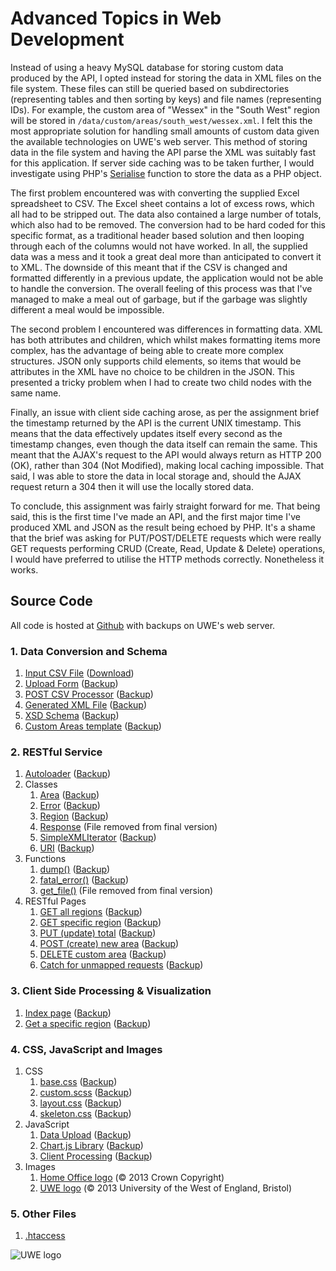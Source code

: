 # Advanced Topics in Web Development

Instead of using a heavy MySQL database for storing custom data produced by the API, I opted instead for storing the data in XML files on the file system. These files can still be queried based on subdirectories (representing tables and then sorting by keys) and file names (representing IDs). For example, the custom area of "Wessex" in the "South West" region will be stored in `/data/custom/areas/south_west/wessex.xml`. I felt this the most appropriate solution for handling small amounts of custom data given the available technologies on UWE's web server. This method of storing data in the file system and having the API parse the XML was suitably fast for this application. If server side caching was to be taken further, I would investigate using PHP's [Serialise](http://www.php.net/manual/en/function.serialize.php) function to store the data as a PHP object. 

The first problem encountered was with converting the supplied Excel spreadsheet to CSV. The Excel sheet contains a lot of excess rows, which all had to be stripped out. The data also contained a large number of totals, which also had to be removed. The conversion had to be hard coded for this specific format, as a traditional header based solution and then looping through each of the columns would not have worked. In all, the supplied data was a mess and it took a great deal more than anticipated to convert it to XML. The downside of this meant that if the CSV is changed and formatted differently in a previous update, the application would not be able to handle the conversion. The overall feeling of this process was that I've managed to make a meal out of garbage, but if the garbage was slightly different a meal would be impossible.

The second problem I encountered was differences in formatting data. XML has both attributes and children, which whilst makes formatting items more complex, has the advantage of being able to create more complex structures. JSON only supports child elements, so items that would be attributes in the XML have no choice to be children in the JSON. This presented a tricky problem when I had to create two child nodes with the same name. 

Finally, an issue with client side caching arose, as per the assignment brief the timestamp returned by the API is the current UNIX timestamp. This means that the data effectively updates itself every second as the timestamp changes, even though the data itself can remain the same. This meant that the AJAX's request to the API would always return as HTTP 200 (OK), rather than 304 (Not Modified), making local caching impossible. That said, I was able to store the data in local storage and, should the AJAX request return a 304 then it will use the locally stored data.

To conclude, this assignment was fairly straight forward for me. That being said, this is the first time I've made an API, and the first major time I've produced XML and JSON as the result being echoed by PHP. It's a shame that the brief was asking for PUT/POST/DELETE requests which were really GET requests performing CRUD (Create, Read, Update & Delete) operations, I would have preferred to utilise the HTTP methods correctly. Nonetheless it works.


## Source Code

All code is hosted at [Github](https://github.com/benargo/atwd) with backups on UWE's web server.

### 1. Data Conversion and Schema
1. [Input CSV File](https://github.com/benargo/atwd/blob/master/data/recorded_crime.csv) ([Download](http://www.cems.uwe.ac.uk/~b2-argo/atwd/data/recorded_crime.csv))
2. [Upload Form](https://github.com/benargo/atwd/blob/master/data/upload.get.php) ([Backup](http://www.cems.uwe.ac.uk/~b2-argo/atwd/data/upload.get.phps))
3. [POST CSV Processor](https://github.com/benargo/atwd/blob/master/data/upload.post.php) ([Backup](http://www.cems.uwe.ac.uk/~b2-argo/atwd/data/upload.post.phps))
3. [Generated XML File](https://github.com/benargo/atwd/blob/master/data/recorded_crime.xml) ([Backup](http://www.cems.uwe.ac.uk/~b2-argo/atwd/data/recorded_crime.xml))
4. [XSD Schema](https://github.com/benargo/atwd/blob/master/data/recorded_crime.xsd) ([Backup](http://www.cems.uwe.ac.uk/~b2-argo/atwd/data/recorded_crime.xsd))
5. [Custom Areas template](https://github.com/benargo/atwd/blob/master/data/custom_areas.template.xml) ([Backup](http://www.cems.uwe.ac.uk/~b2-argo/atwd/data/custom_areas.template.xml))

### 2. RESTful Service
1. [Autoloader](https://github.com/benargo/atwd/blob/master/api/autoload.php) ([Backup](http://www.cems.uwe.ac.uk/~b2-argo/atwd/api/autoload.phps))
2. Classes
	1. [Area](https://github.com/benargo/atwd/blob/master/api/classes/area.php) ([Backup](http://www.cems.uwe.ac.uk/~b2-argo/atwd/api/classes/area.phps))
	2. [Error](https://github.com/benargo/atwd/blob/master/api/classes/error.php) ([Backup](http://www.cems.uwe.ac.uk/~b2-argo/atwd/api/classes/error.phps))	
	3. [Region](https://github.com/benargo/atwd/blob/master/api/classes/region.php) ([Backup](http://www.cems.uwe.ac.uk/~b2-argo/atwd/api/classes/region.phps))
	4. [Response](https://github.com/benargo/atwd/blob/1cc57d96595644c8633cdc87f2ad3b7f7d5a1570/api/classes/response.php) (File removed from final version)
	5. [SimpleXMLIterator](https://github.com/benargo/atwd/blob/master/api/classes/SimpleXMLIterator.php) ([Backup](http://www.cems.uwe.ac.uk/~b2-argo/atwd/api/classes/SimpleXMLIterator.phps))
	6. [URI](https://github.com/benargo/atwd/blob/master/api/classes/uri.php) ([Backup](http://www.cems.uwe.ac.uk/~b2-argo/atwd/api/classes/uri.phps))
3. Functions
	1. [dump()](https://github.com/benargo/atwd/blob/master/api/functions/dump.php) ([Backup](http://www.cems.uwe.ac.uk/~b2-argo/atwd/api/functions/dump.phps))
	2. [fatal_error()](https://github.com/benargo/atwd/blob/master/api/functions/fatal_error.php) ([Backup](http://www.cems.uwe.ac.uk/~b2-argo/atwd/api/functions/fatal_error.phps))
	3. [get_file()](https://github.com/benargo/atwd/blob/25b03e2e10ed4d59ebe7022c20335c10adc4dc4c/api/functions/get_file.php) (File removed from final version)
4. RESTful Pages
	1. [GET all regions](https://github.com/benargo/atwd/blob/master/api/getAll.php) ([Backup](http://www.cems.uwe.ac.uk/~b2-argo/atwd/api/getAll.phps))
	2. [GET specific region](https://github.com/benargo/atwd/blob/master/api/get.php) ([Backup](http://www.cems.uwe.ac.uk/~b2-argo/atwd/api/get.phps))
	3. [PUT (update) total](https://github.com/benargo/atwd/blob/master/api/put.php) ([Backup](http://www.cems.uwe.ac.uk/~b2-argo/atwd/api/put.phps))
	4. [POST (create) new area](https://github.com/benargo/atwd/blob/master/api/post.php) ([Backup](http://www.cems.uwe.ac.uk/~b2-argo/atwd/api/post.phps))
	5. [DELETE custom area](https://github.com/benargo/atwd/blob/master/api/delete.php) ([Backup](http://www.cems.uwe.ac.uk/~b2-argo/atwd/api/delete.phps))
	6. [Catch for unmapped requests](https://github.com/benargo/atwd/blob/master/api/catch_all.php) ([Backup](http://www.cems.uwe.ac.uk/~b2-argo/atwd/api/catch_all.phps))

### 3. Client Side Processing & Visualization
1. [Index page](https://github.com/benargo/atwd/blob/master/client/index.html) ([Backup](http://www.cems.uwe.ac.uk/~b2-argo/atwd/client/))
2. [Get a specific region](https://github.com/benargo/atwd/blob/master/client/get-region.html) ([Backup](http://www.cems.uwe.ac.uk/~b2-argo/atwd/client/get-region.html))

### 4. CSS, JavaScript and Images
1. CSS
	1. [base.css](https://github.com/benargo/atwd/blob/master/media/css/base.css) ([Backup](http://www.cems.uwe.ac.uk/~b2-argo/atwd/media/css/base.css))
	2. [custom.scss](https://github.com/benargo/atwd/blob/master/media/css/custom.scss) ([Backup](http://www.cems.uwe.ac.uk/~b2-argo/atwd/media/css/custom.scss))
	3. [layout.css](https://github.com/benargo/atwd/blob/master/media/css/layout.css) ([Backup](http://www.cems.uwe.ac.uk/~b2-argo/atwd/media/css/layout.css))
	4. [skeleton.css](https://github.com/benargo/atwd/blob/master/media/css/skeleton.css) ([Backup](http://www.cems.uwe.ac.uk/~b2-argo/atwd/media/css/skeleton.css))
2. JavaScript
	1. [Data Upload](https://github.com/benargo/atwd/blob/master/media/js/data-upload.js) ([Backup](http://www.cems.uwe.ac.uk/~b2-argo/atwd/media/js/data-upload.js))
	2. [Chart.js Library](https://github.com/benargo/atwd/blob/master/media/js/chart.js) ([Backup](www.cems.uwe.ac.uk/~b2-argo/atwd/media/js/chart.js))
	3. [Client Processing](https://github.com/benargo/atwd/blob/master/media/js/client.js) ([Backup](http://www.cems.uwe.ac.uk/~b2-argo/atwd/media/js/client.js))
3. Images
	1. [Home Office logo](http://www.cems.uwe.ac.uk/~b2-argo/atwd/media/images/home_office.75px.png) (&copy; 2013 Crown Copyright)
	2. [UWE logo](http://www.cems.uwe.ac.uk/~b2-argo/atwd/media/images/uwe.75px.png) (&copy; 2013 University of the West of England, Bristol)
	
### 5. Other Files
1. [.htaccess](https://github.com/benargo/atwd/blob/master/.htaccess)

![UWE logo](http://www.cems.uwe.ac.uk/~b2-argo/atwd/media/images/uwe.75px.png)